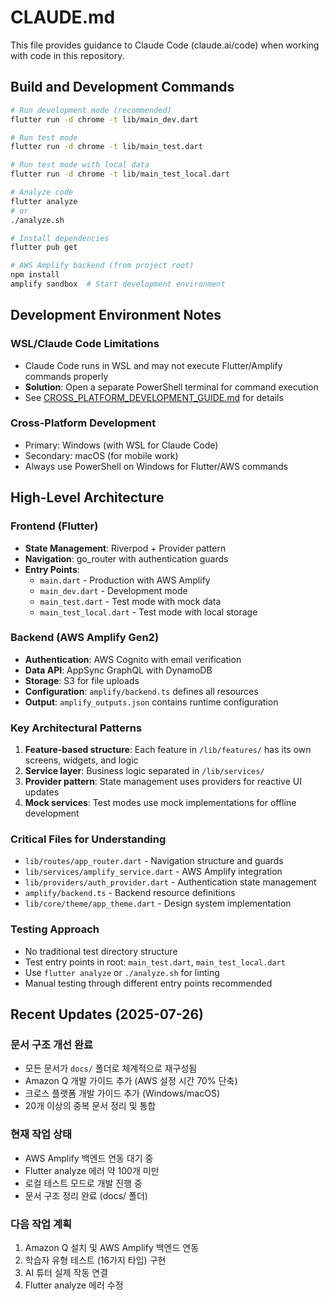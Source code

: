 # CLAUDE.md

This file provides guidance to Claude Code (claude.ai/code) when working with code in this repository.

## Build and Development Commands

```bash
# Run development mode (recommended)
flutter run -d chrome -t lib/main_dev.dart

# Run test mode
flutter run -d chrome -t lib/main_test.dart

# Run test mode with local data
flutter run -d chrome -t lib/main_test_local.dart

# Analyze code
flutter analyze
# or
./analyze.sh

# Install dependencies
flutter pub get

# AWS Amplify backend (from project root)
npm install
amplify sandbox  # Start development environment
```

## Development Environment Notes

### WSL/Claude Code Limitations
- Claude Code runs in WSL and may not execute Flutter/Amplify commands properly
- **Solution**: Open a separate PowerShell terminal for command execution
- See [CROSS_PLATFORM_DEVELOPMENT_GUIDE.md](./CROSS_PLATFORM_DEVELOPMENT_GUIDE.md) for details

### Cross-Platform Development
- Primary: Windows (with WSL for Claude Code)
- Secondary: macOS (for mobile work)
- Always use PowerShell on Windows for Flutter/AWS commands

## High-Level Architecture

### Frontend (Flutter)
- **State Management**: Riverpod + Provider pattern
- **Navigation**: go_router with authentication guards
- **Entry Points**: 
  - `main.dart` - Production with AWS Amplify
  - `main_dev.dart` - Development mode
  - `main_test.dart` - Test mode with mock data
  - `main_test_local.dart` - Test mode with local storage

### Backend (AWS Amplify Gen2)
- **Authentication**: AWS Cognito with email verification
- **Data API**: AppSync GraphQL with DynamoDB
- **Storage**: S3 for file uploads
- **Configuration**: `amplify/backend.ts` defines all resources
- **Output**: `amplify_outputs.json` contains runtime configuration

### Key Architectural Patterns
1. **Feature-based structure**: Each feature in `/lib/features/` has its own screens, widgets, and logic
2. **Service layer**: Business logic separated in `/lib/services/`
3. **Provider pattern**: State management uses providers for reactive UI updates
4. **Mock services**: Test modes use mock implementations for offline development

### Critical Files for Understanding
- `lib/routes/app_router.dart` - Navigation structure and guards
- `lib/services/amplify_service.dart` - AWS Amplify integration
- `lib/providers/auth_provider.dart` - Authentication state management
- `amplify/backend.ts` - Backend resource definitions
- `lib/core/theme/app_theme.dart` - Design system implementation

### Testing Approach
- No traditional test directory structure
- Test entry points in root: `main_test.dart`, `main_test_local.dart`
- Use `flutter analyze` or `./analyze.sh` for linting
- Manual testing through different entry points recommended

## Recent Updates (2025-07-26)

### 문서 구조 개선 완료
- 모든 문서가 `docs/` 폴더로 체계적으로 재구성됨
- Amazon Q 개발 가이드 추가 (AWS 설정 시간 70% 단축)
- 크로스 플랫폼 개발 가이드 추가 (Windows/macOS)
- 20개 이상의 중복 문서 정리 및 통합

### 현재 작업 상태
- AWS Amplify 백엔드 연동 대기 중
- Flutter analyze 에러 약 100개 미만
- 로컬 테스트 모드로 개발 진행 중
- 문서 구조 정리 완료 (docs/ 폴더)

### 다음 작업 계획
1. Amazon Q 설치 및 AWS Amplify 백엔드 연동
2. 학습자 유형 테스트 (16가지 타입) 구현
3. AI 튜터 실제 작동 연결
4. Flutter analyze 에러 수정